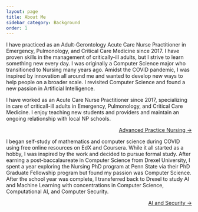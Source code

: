 ```yaml
---
layout: page
title: About Me
sidebar_category: Background
order: 1
---
```


I have practiced as an Adult-Gerontology Acute Care Nurse Practitioner in Emergency, Pulmonology, and Critical Care Medicine since 2017. 
I have proven skills in the management of critically-ill adults, but I strive to learn something new every day.
I was originally a Computer Science major who transitioned to Nursing many years ago. 
Amidst the COVID pandemic, I was inspired by innovation all around me and wanted to develop new ways to help
people on a broader scale.  I revisited Computer Science and found a new passion in Artificial Intelligence. 

I have worked as an Acute Care Nurse Practitioner since 2017, specializing in care of criticall-ill adults in Emergency, Pulmonology, and Critical Care Medicine.  I enjoy teaching new students and providers and maintain an ongoing relationship with local NP schools.

<a href="https://www.dmeverly.com/Pages/healthcare/" style="display: block; text-align:right;"> Advanced Practice Nursing -> </a>

I began self-study of mathematics and computer science during COVID using free online resources on EdX and Coursera.  While it all started as a hobby, I was inspired by the work and decided to pursue formal study. After earning a post-baccalaureate in Computer Science from Drexel University, I spent a year exploring the Nursing PhD program at Penn State via their PhD Graduate Fellowship program but found my passion was Computer Science.  After the school year was complete, I transferred back to Drexel to study AI and Machine Learning with concentrations in Computer Science, Computational AI, and Computer Security.

<a href="https://www.dmeverly.com/Pages/tech/" style="display: block; text-align:right;"> AI and Security -> </a>